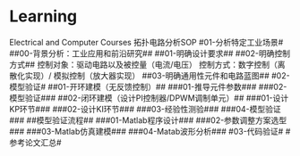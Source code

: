 # Learning
Electrical and Computer Courses
拓扑电路分析SOP
#01-分析特定工业场景#
##00-背景分析：工业应用和前沿研究##
##01-明确设计要求##
##02-明确控制方式##
控制对象：驱动电路以及被控量（电流/电压）
控制方式：数字控制（离散化实现）/ 模拟控制（放大器实现）
##03-明确通用性元件和电路蓝图##
#02-模型验证#
##01-开环建模（无反馈控制）##
###01-推导元件参数###
###02-模型验证###
##02-闭环建模（设计PI控制器/DPWM调制单元）##
###01-设计KP环节###
###02-设计KI环节###
###03-经验性测验###
###04-模型验证###
##模型验证流程##
###01-Matlab程序设计###
###02-参数调整方案选型###
###03-Matlab仿真建模###
###04-Matab波形分析###
#03-代码验证#
#参考论文汇总#
